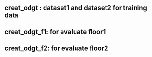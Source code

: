 
## creat_odgt : dataset1 and dataset2  for training data
## creat_odgt_f1: for evaluate floor1  
## creat_odgt_f2: for evaluate floor2  
